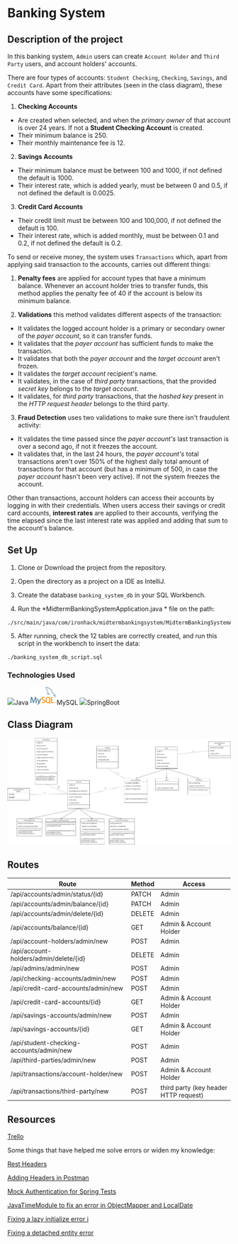# Banking System

## Description of the project

In this banking system, `Admin` users can create `Account Holder` and `Third Party` users, and account holders' accounts.

There are four types of accounts: `Student Checking`, `Checking`, `Savings`, and `Credit Card`. Apart from their attributes (seen in the class diagram), these accounts have some specifications:
1. **Checking Accounts**
* Are created when selected, and when the *primary owner* of that account is over 24 years. If not a **Student Checking Account** is created.
* Their minimum balance is 250.
* Their monthly maintenance fee is 12.

2. **Savings Accounts**
* Their minimum balance must be between 100 and 1000, if not defined the default is 1000.
* Their interest rate, which is added yearly, must be between 0 and 0.5, if not defined the default is  0.0025.

3. **Credit Card Accounts**
* Their credit limit must be between 100 and 100,000, if not defined the default is 100.
* Their interest rate, which is added monthly, must be between 0.1 and 0.2, if not defined the default is  0.2.

To send or receive money, the system uses `Transactions` which, apart from applying said transaction to the accounts, carries out different things:

1. **Penalty fees** are applied for account types that have a minimum balance. Whenever an account holder tries to transfer funds, this method applies the penalty fee of 40 if the account is below its minimum balance.

2. **Validations** this method validates different aspects of the transaction:
* It validates the logged account holder is a primary or secondary owner of the *payer account*, so it can transfer funds.
* It validates that the *payer account* has sufficient funds to make the transaction.
* It validates that both the *payer account* and the *target account* aren't frozen.
* It validates the *target account* recipient's name.
* It validates, in the case of *third party* transactions, that the provided *secret key* belongs to the *target account*.
* It validates, for *third party* transactions, that the *hashed key* present in the *HTTP request header* belongs to the third party.

3. **Fraud Detection** uses two validations to make sure there isn't fraudulent activity:
* It validates the time passed since the *payer account's* last transaction is over a second ago, if not it freezes the account.
* It validates that, in the last 24 hours, the *payer account's* total transactions aren't over 150% of the highest daily total amount of transactions for that account (but has a minimum of 500, in case the *payer account* hasn't been very active). If not the system freezes the account.


Other than transactions, account holders can access their accounts by logging in with their credentials. When users access their savings or credit card accounts, **interest rates** are applied to their accounts, verifying the time elapsed since the last interest rate was applied and adding that sum to the account's balance.

## Set Up

1. Clone or Download the project from the repository.

2. Open the directory as a project on a IDE as IntelliJ.

3. Create the database `banking_system_db` in your SQL Workbench.

4. Run the *MidtermBankingSystemApplication.java * file on the path:

```
./src/main/java/com/ironhack/midtermbankingsystem/MidtermBankingSystemApplication.java
```

5. After running, check the 12 tables are correctly created, and run  this script in the workbench to insert the data:

```
./banking_system_db_script.sql
```

### Technologies Used

<img src="https://cdn.jsdelivr.net/npm/programming-languages-logos/src/java/java_256x256.png" width=50>Java  <img src="https://raw.githubusercontent.com/docker-library/docs/c408469abbac35ad1e4a50a6618836420eb9502e/mysql/logo.png" width=60>MySQL <img src="https://user-images.githubusercontent.com/33158051/103466606-760a4000-4d14-11eb-9941-2f3d00371471.png" width=60>SpringBoot 

## Class Diagram
<img src="https://github.com/Openbank-Java-Bootcamp/Lisa-banking-system/blob/main/class-diagram-bs.drawio.png" />


## Routes

| Route  | Method | Access |
| ------------- | ------------- | ------------- |
| /api/accounts/admin/status/{id}  | PATCH  | Admin  |
| /api/accounts/admin/balance/{id}  | PATCH  | Admin  |
| /api/accounts/admin/delete/{id}  | DELETE  | Admin  |
| /api/accounts/balance/{id}  | GET  | Admin & Account Holder  |
| /api/account-holders/admin/new  | POST  | Admin  |
| /api/account-holders/admin/delete/{id}  | DELETE  | Admin  |
| /api/admins/admin/new  | POST  | Admin  |
| /api/checking-accounts/admin/new  | POST  | Admin  |
| /api/credit-card-accounts/admin/new  | POST  | Admin  |
| /api/credit-card-accounts/{id}  | GET  | Admin & Account Holder  |
| /api/savings-accounts/admin/new  | POST  | Admin  |
| /api/savings-accounts/{id}  | GET  | Admin & Account Holder  |
| /api/student-checking-accounts/admin/new  | POST  | Admin  |
| /api/third-parties/admin/new  | POST  | Admin  |
| /api/transactions/account-holder/new  | POST  | Admin & Account Holder  |
| /api/transactions/third-party/new  | POST  | third party (key header HTTP request)  |

## Resources

[Trello](https://trello.com/b/nAWtjoUR/banking-system)

Some things that have helped me solve errors or widen my knowledge:

[Rest Headers](https://www.baeldung.com/spring-rest-http-headers)

[Adding Headers in Postman](https://www.baeldung.com/postman-add-headers-pre-request)

[Mock Authentication for Spring Tests](https://stackoverflow.com/questions/15203485/spring-test-security-how-to-mock-authentication)

[JavaTimeModule to fix an error in ObjectMapper and LocalDate](https://fasterxml.github.io/jackson-modules-java8/javadoc/datetime/2.9/com/fasterxml/jackson/datatype/jsr310/JavaTimeModule.html)

[Fixing a lazy initialize error i](https://www.netsurfingzone.com/hibernate/failed-to-lazily-initialize-a-collection-of-role-could-not-initialize-proxy-no-session/)

[Fixing a detached entity error](https://stackoverflow.com/questions/23645091/spring-data-jpa-and-hibernate-detached-entity-passed-to-persist-on-manytomany-re)

